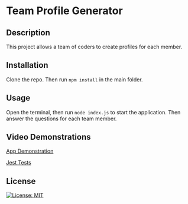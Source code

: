 # Team Profile Generator
  
  ## Description
  This project allows a team of coders to create profiles for each member.

  ## Installation
  Clone the repo. Then run `npm install` in the main folder.

  ## Usage
  Open the terminal, then run `node index.js` to start the application. Then answer the questions for each team member.

  ## Video Demonstrations

  [App Demonstration](https://drive.google.com/file/d/1xplnAebmepwVsEL2RTGolAcMKNIY4Age/view) 

  [Jest Tests](https://drive.google.com/file/d/1SFGZx7Sd0GGFIrbVj2lVxor9XR-iFzAG/view)



  ## License 
  [![License: MIT](https://img.shields.io/badge/License-MIT-yellow.svg)](https://opensource.org/licenses/MIT)

